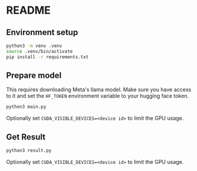 # README

## Environment setup

```sh
python3 -m venv .venv
source .venv/bin/activate
pip install -r requirements.txt
```

## Prepare model

This requires downloading Meta's llama model. Make sure you have access to it and set the `HF_TOKEN` environment variable to your hugging face token.

```sh
python3 main.py
```

Optionally set `CUDA_VISIBLE_DEVICES=<device id>` to limit the GPU usage.

## Get Result

```sh
python3 result.py
```

Optionally set `CUDA_VISIBLE_DEVICES=<device id>` to limit the GPU usage.

